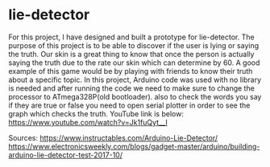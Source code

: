 # lie-detector
For this project, I have designed and built a prototype for lie-detector. 
The purpose of this project is to be able to discover if the user is lying or saying the truth. Our skin is a great thing to know that once the person is actually saying the truth due to the rate our skin which can determine by 60. A good example of this game would be by playing with friends to know their truth about a specific topic. 
In this project, Arduino code was used with no library is needed and after running the code we need to make sure to change the processor to ATmega328P(old bootloader).
also to check the words you say if they are true or false you need to open serial plotter in order to see the graph which checks the truth.
YouTube link is below:
https://www.youtube.com/watch?v=Jk1fuQyt__I

Sources:
https://www.instructables.com/Arduino-Lie-Detector/
https://www.electronicsweekly.com/blogs/gadget-master/arduino/building-arduino-lie-detector-test-2017-10/

